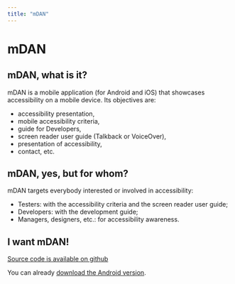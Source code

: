 ```yaml
---
title: "mDAN"
---
```


# mDAN

## mDAN, what is it?

mDAN is a mobile application (for Android and iOS) that showcases accessibility on a mobile device. Its objectives are:
- accessibility presentation,
- mobile accessibility criteria,
- guide for Developers,
- screen reader user guide (Talkback or VoiceOver),
- presentation of accessibility,
- contact, etc.

## mDAN, yes, but for whom?

mDAN targets everybody interested or involved in accessibility:

- Testers: with the accessibility criteria and the screen reader user guide;
- Developers: with the development guide;
- Managers, designers, etc.: for accessibility awareness.

## I want mDAN!

[Source code is available on github](https://github.com/Orange-OpenSource/m-dan)

You can already [download the Android version](../../../fr/mobile/mDAN_v2.2.0.apk).
